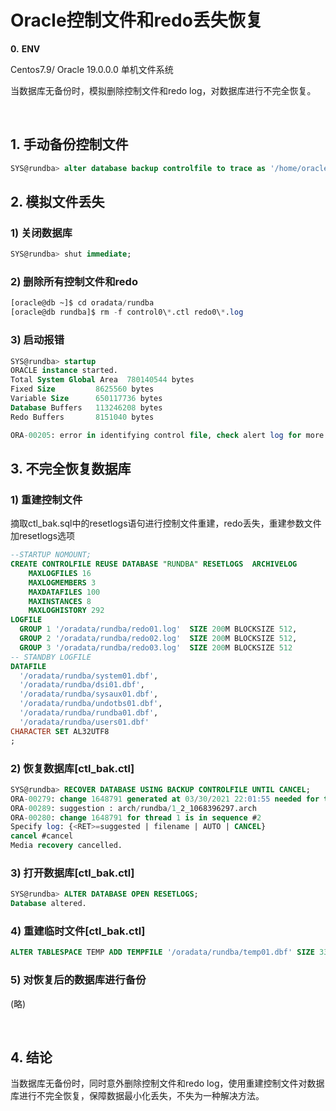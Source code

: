 # Oracle控制文件和redo丢失恢复

**0.**  **ENV**

Centos7.9/ Oracle 19.0.0.0 单机文件系统

当数据库无备份时，模拟删除控制文件和redo log，对数据库进行不完全恢复。

‍

## **1.**  **手动备份控制文件**

```sql
SYS@rundba> alter database backup controlfile to trace as '/home/oracle/ctl_bak.sql';
```

## **2.**  **模拟文件丢失**

### **1) 关闭数据库**

```sql
SYS@rundba> shut immediate;
```

### **2) 删除所有控制文件和redo**

```sql
[oracle@db ~]$ cd oradata/rundba
[oracle@db rundba]$ rm -f control0\*.ctl redo0\*.log
```

### **3) 启动报错**

```sql
SYS@rundba> startup
ORACLE instance started.
Total System Global Area  780140544 bytes
Fixed Size         8625560 bytes
Variable Size      650117736 bytes
Database Buffers   113246208 bytes
Redo Buffers       8151040 bytes

ORA-00205: error in identifying control file, check alert log for more info
```

## **3.**  **不完全恢复数据库**

### **1) 重建控制文件**

摘取ctl\_bak.sql中的resetlogs语句进行控制文件重建，redo丢失，重建参数文件加resetlogs选项

```sql
--STARTUP NOMOUNT;
CREATE CONTROLFILE REUSE DATABASE "RUNDBA" RESETLOGS  ARCHIVELOG
    MAXLOGFILES 16
    MAXLOGMEMBERS 3
    MAXDATAFILES 100
    MAXINSTANCES 8
    MAXLOGHISTORY 292
LOGFILE
  GROUP 1 '/oradata/rundba/redo01.log'  SIZE 200M BLOCKSIZE 512,
  GROUP 2 '/oradata/rundba/redo02.log'  SIZE 200M BLOCKSIZE 512,
  GROUP 3 '/oradata/rundba/redo03.log'  SIZE 200M BLOCKSIZE 512
-- STANDBY LOGFILE
DATAFILE
  '/oradata/rundba/system01.dbf',
  '/oradata/rundba/dsi01.dbf',
  '/oradata/rundba/sysaux01.dbf',
  '/oradata/rundba/undotbs01.dbf',
  '/oradata/rundba/rundba01.dbf',
  '/oradata/rundba/users01.dbf'
CHARACTER SET AL32UTF8
;
```

### **2) 恢复数据库[ctl_bak.ctl]**

```sql
SYS@rundba> RECOVER DATABASE USING BACKUP CONTROLFILE UNTIL CANCEL;
ORA-00279: change 1648791 generated at 03/30/2021 22:01:55 needed for thread 1
ORA-00289: suggestion : arch/rundba/1_2_1068396297.arch
ORA-00280: change 1648791 for thread 1 is in sequence #2
Specify log: {<RET>=suggested | filename | AUTO | CANCEL}
cancel #cancel
Media recovery cancelled.
```

### **3) 打开数据库[ctl_bak.ctl]**

```sql
SYS@rundba> ALTER DATABASE OPEN RESETLOGS;
Database altered.
```

### **4) 重建临时文件[ctl_bak.ctl]**

```sql
ALTER TABLESPACE TEMP ADD TEMPFILE '/oradata/rundba/temp01.dbf' SIZE 33554432  REUSE AUTOEXTEND OFF;
```

### **5) 对恢复后的数据库进行备份**

(略)

‍

## **4.**  **结论**

当数据库无备份时，同时意外删除控制文件和redo log，使用重建控制文件对数据库进行不完全恢复，保障数据最小化丢失，不失为一种解决方法。
